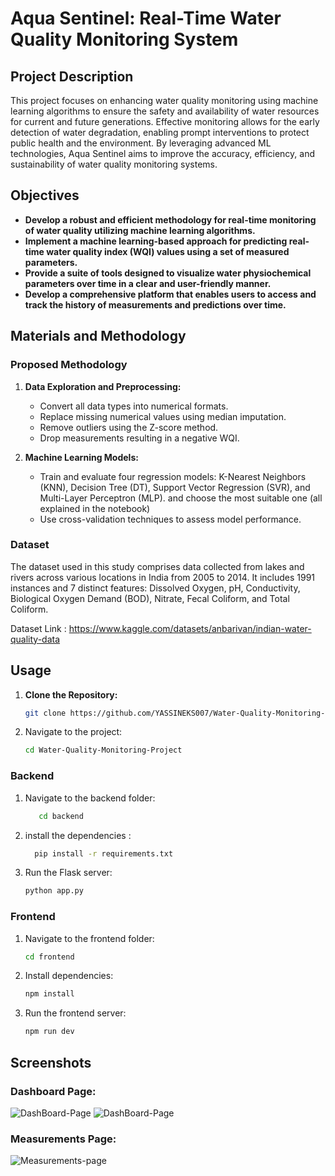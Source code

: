 # Aqua Sentinel: Real-Time Water Quality Monitoring System

## Project Description

This project focuses on enhancing water quality monitoring using machine learning algorithms to ensure the safety and availability of water resources for current and future generations. Effective monitoring allows for the early detection of water degradation, enabling prompt interventions to protect public health and the environment.
By leveraging advanced ML technologies, Aqua Sentinel aims to improve the accuracy, efficiency, and sustainability of water quality monitoring systems.

## Objectives

- **Develop a robust and efficient methodology for real-time monitoring of water quality utilizing machine learning algorithms.**
- **Implement a machine learning-based approach for predicting real-time water quality index (WQI) values using a set of measured parameters.**
- **Provide a suite of tools designed to visualize water physiochemical parameters over time in a clear and user-friendly manner.**
- **Develop a comprehensive platform that enables users to access and track the history of measurements and predictions over time.**

## Materials and Methodology

### Proposed Methodology

1. **Data Exploration and Preprocessing:**
   - Convert all data types into numerical formats.
   - Replace missing numerical values using median imputation.
   - Remove outliers using the Z-score method.
   - Drop measurements resulting in a negative WQI.

2. **Machine Learning Models:**
   - Train and evaluate four regression models: K-Nearest Neighbors (KNN), Decision Tree (DT), Support Vector Regression (SVR), and Multi-Layer Perceptron (MLP). and choose the most suitable one (all explained in the notebook)
   - Use cross-validation techniques to assess model performance.

### Dataset

The dataset used in this study comprises data collected from lakes and rivers across various locations in India from 2005 to 2014. It includes 1991 instances and 7 distinct features: Dissolved Oxygen, pH, Conductivity, Biological Oxygen Demand (BOD), Nitrate, Fecal Coliform, and Total Coliform.

Dataset Link : https://www.kaggle.com/datasets/anbarivan/indian-water-quality-data



## Usage
1. **Clone the Repository:**
   ```sh
   git clone https://github.com/YASSINEKS007/Water-Quality-Monitoring-Project.git

2. Navigate to the project:
    ```sh
    cd Water-Quality-Monitoring-Project

### Backend
1. Navigate to the backend folder:
   ```sh 
      cd backend

2. install the dependencies :
     ```sh
       pip install -r requirements.txt

3. Run the Flask server:
     ```sh
     python app.py

### Frontend
1. Navigate to the frontend folder:
   ```sh
   cd frontend

2. Install dependencies:
   ```sh
   npm install

3. Run the frontend server:
   ```sh
   npm run dev        

## Screenshots

### Dashboard Page:
![DashBoard-Page](imgs/Dashboard-1.png)
![DashBoard-Page](imgs/Dashboard-2.png)
            
### Measurements Page:
![Measurements-page](imgs/measurements.png) 


